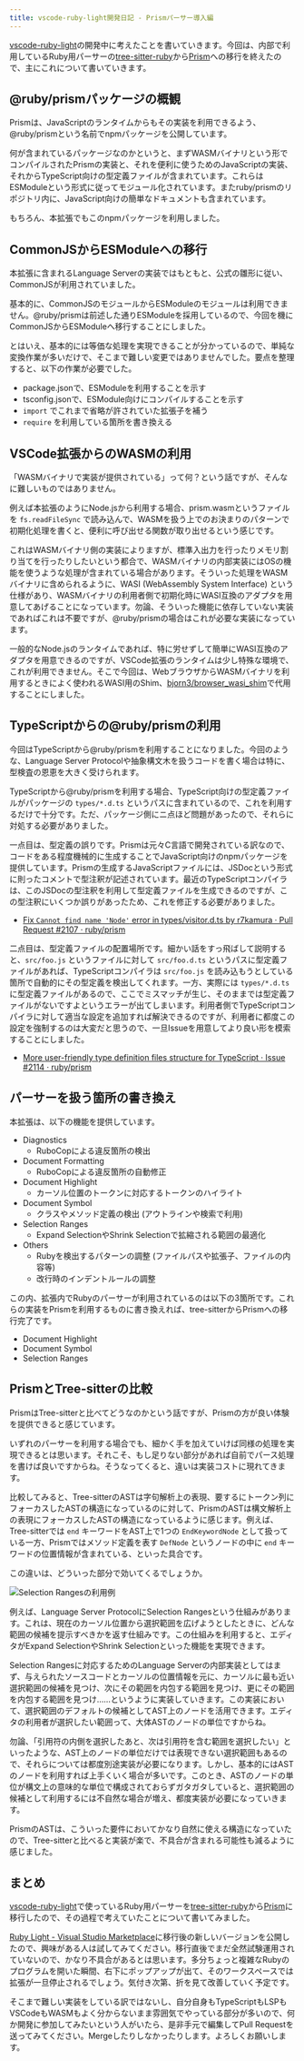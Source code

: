 ```yaml
---
title: vscode-ruby-light開発日記 - Prismパーサー導入編
---
```


[vscode-ruby-light](https://github.com/r7kamura/vscode-ruby-light)の開発中に考えたことを書いていきます。今回は、内部で利用しているRuby用パーサーの[tree-sitter-ruby](https://github.com/tree-sitter/tree-sitter-ruby)から[Prism](https://github.com/ruby/prism/tree/main)への移行を終えたので、主にこれについて書いていきます。

## @ruby/prismパッケージの概観

Prismは、JavaScriptのランタイムからもその実装を利用できるよう、@ruby/prismという名前でnpmパッケージを公開しています。

何が含まれているパッケージなのかというと、まずWASMバイナリという形でコンパイルされたPrismの実装と、それを便利に使うためのJavaScriptの実装、それからTypeScript向けの型定義ファイルが含まれています。これらはESModuleという形式に従ってモジュール化されています。またruby/prismのリポジトリ内に、JavaScript向けの簡単なドキュメントも含まれています。

もちろん、本拡張でもこのnpmパッケージを利用しました。

## CommonJSからESModuleへの移行

本拡張に含まれるLanguage Serverの実装ではもともと、公式の雛形に従い、CommonJSが利用されていました。

基本的に、CommonJSのモジュールからESModuleのモジュールは利用できません。@ruby/prismは前述した通りESModuleを採用しているので、今回を機にCommonJSからESModuleへ移行することにしました。

とはいえ、基本的には等価な処理を実現できることが分かっているので、単純な変換作業が多いだけで、そこまで難しい変更ではありませんでした。要点を整理すると、以下の作業が必要でした。

- package.jsonで、ESModuleを利用することを示す
- tsconfig.jsonで、ESModule向けにコンパイルすることを示す
- `import` でこれまで省略が許されていた拡張子を補う
- `require` を利用している箇所を書き換える

## VSCode拡張からのWASMの利用

「WASMバイナリで実装が提供されている」って何？という話ですが、そんなに難しいものではありません。

例えば本拡張のようにNode.jsから利用する場合、prism.wasmというファイルを `fs.readFileSync` で読み込んで、WASMを扱う上でのお決まりのパターンで初期化処理を書くと、便利に呼び出せる関数が取り出せるという感じです。

これはWASMバイナリ側の実装によりますが、標準入出力を行ったりメモリ割り当てを行ったりしたいという都合で、WASMバイナリの内部実装にはOSの機能を使うような処理が含まれている場合があります。そういった処理をWASMバイナリに含められるように、WASI (WebAssembly System Interface) という仕様があり、WASMバイナリの利用者側で初期化時にWASI互換のアダプタを用意してあげることになっています。勿論、そういった機能に依存していない実装であればこれは不要ですが、@ruby/prismの場合はこれが必要な実装になっています。

一般的なNode.jsのランタイムであれば、特に労せずして簡単にWASI互換のアダプタを用意できるのですが、VSCode拡張のランタイムは少し特殊な環境で、これが利用できません。そこで今回は、WebブラウザからWASMバイナリを利用するときによく使われるWASI用のShim、[bjorn3/browser_wasi_shim](https://github.com/bjorn3/browser_wasi_shim)で代用することにしました。

## TypeScriptからの@ruby/prismの利用

今回はTypeScriptから@ruby/prismを利用することになりました。今回のような、Language Server Protocolや抽象構文木を扱うコードを書く場合は特に、型検査の恩恵を大きく受けられます。

TypeScriptから@ruby/prismを利用する場合、TypeScript向けの型定義ファイルがパッケージの `types/*.d.ts` というパスに含まれているので、これを利用するだけで十分です。ただ、パッケージ側にニ点ほど問題があったので、それらに対処する必要がありました。

一点目は、型定義の誤りです。Prismは元々C言語で開発されている訳なので、コードをある程度機械的に生成することでJavaScript向けのnpmパッケージを提供しています。Prismの生成するJavaScriptファイルには、JSDocという形式に則ったコメントで型注釈が記述されています。最近のTypeScriptコンパイラは、このJSDocの型注釈を利用して型定義ファイルを生成できるのですが、この型注釈にいくつか誤りがあったため、これを修正する必要がありました。

- [Fix `Cannot find name 'Node'` error in types/visitor.d.ts by r7kamura · Pull Request #2107 · ruby/prism](https://github.com/ruby/prism/pull/2107)

二点目は、型定義ファイルの配置場所です。細かい話をすっ飛ばして説明すると、`src/foo.js` というファイルに対して `src/foo.d.ts` というパスに型定義ファイルがあれば、TypeScriptコンパイラは `src/foo.js` を読み込もうとしている箇所で自動的にその型定義を検出してくれます。一方、実際には `types/*.d.ts` に型定義ファイルがあるので、ここでミスマッチが生じ、そのままでは型定義ファイルがないですよというエラーが出てしまいます。利用者側でTypeScriptコンパイラに対して適当な設定を追加すれば解決できるのですが、利用者に都度この設定を強制するのは大変だと思うので、一旦Issueを用意してより良い形を模索することにしました。

- [More user-friendly type definition files structure for TypeScript · Issue #2114 · ruby/prism](https://github.com/ruby/prism/issues/2114)

## パーサーを扱う箇所の書き換え

本拡張は、以下の機能を提供しています。

- Diagnostics
    - RuboCopによる違反箇所の検出
- Document Formatting
    - RuboCopによる違反箇所の自動修正
- Document Highlight
    - カーソル位置のトークンに対応するトークンのハイライト
- Document Symbol
    - クラスやメソッド定義の検出 (アウトラインや検索で利用)
- Selection Ranges
    - Expand SelectionやShrink Selectionで拡縮される範囲の最適化
- Others
    - Rubyを検出するパターンの調整 (ファイルパスや拡張子、ファイルの内容等)
    - 改行時のインデントルールの調整

この内、拡張内でRubyのパーサーが利用されているのは以下の3箇所です。これらの実装をPrismを利用するものに書き換えれば、tree-sitterからPrismへの移行完了です。

- Document Highlight
- Document Symbol
- Selection Ranges

## PrismとTree-sitterの比較

PrismはTree-sitterと比べてどうなのかという話ですが、Prismの方が良い体験を提供できると感じています。

いずれのパーサーを利用する場合でも、細かく手を加えていけば同様の処理を実現できるとは思います。それこそ、もし足りない部分があれば自前でパース処理を書けば良いですからね。そうなってくると、違いは実装コストに現れてきます。

比較してみると、Tree-sitterのASTは字句解析上の表現、要するにトークン列にフォーカスしたASTの構造になっているのに対して、PrismのASTは構文解析上の表現にフォーカスしたASTの構造になっているように感じます。例えば、Tree-sitterでは `end` キーワードをAST上で1つの `EndKeywordNode` として扱っている一方、Prismではメソッド定義を表す `DefNode` というノードの中に `end` キーワードの位置情報が含まれている、といった具合です。

この違いは、どういった部分で効いてくるでしょうか。

![](https://i.imgur.com/dJZJOtj.gif "Selection Rangesの利用例")

例えば、Language Server ProtocolにSelection Rangesという仕組みがあります。これは、現在のカーソル位置から選択範囲を広げようとしたときに、どんな範囲の候補を提示すべきかを返す仕組みです。この仕組みを利用すると、エディタがExpand SelectionやShrink Selectionといった機能を実現できます。

Selection Rangesに対応するためのLanguage Serverの内部実装としてはまず、与えられたソースコードとカーソルの位置情報を元に、カーソルに最も近い選択範囲の候補を見つけ、次にその範囲を内包する範囲を見つけ、更にその範囲を内包する範囲を見つけ……というように実装していきます。この実装において、選択範囲のデフォルトの候補としてAST上のノードを活用できます。エディタの利用者が選択したい範囲って、大体ASTのノードの単位ですからね。

勿論、「引用符の内側を選択したあと、次は引用符を含む範囲を選択したい」といったような、AST上のノードの単位だけでは表現できない選択範囲もあるので、それらについては都度別途実装が必要になります。しかし、基本的にはASTのノードを利用すれば上手くいく場合が多いです。このとき、ASTのノードの単位が構文上の意味的な単位で構成されておらずガタガタしていると、選択範囲の候補として利用するには不自然な場合が増え、都度実装が必要になっていきます。

PrismのASTは、こういった要件においてかなり自然に使える構造になっていたので、Tree-sitterと比べると実装が楽で、不具合が含まれる可能性も減るように感じました。

## まとめ

[vscode-ruby-light](https://github.com/r7kamura/vscode-ruby-light)で使っているRuby用パーサーを[tree-sitter-ruby](https://github.com/tree-sitter/tree-sitter-ruby)から[Prism](https://github.com/ruby/prism/tree/main)に移行したので、その過程で考えていたことについて書いてみました。

[Ruby Light - Visual Studio Marketplace](https://marketplace.visualstudio.com/items?itemName=r7kamura.vscode-ruby-light)に移行後の新しいバージョンを公開したので、興味がある人は試してみてください。移行直後でまだ全然試験運用されていないので、かなり不具合があるとは思います。多分ちょっと複雑なRubyのプログラムを開いた瞬間、右下にポップアップが出て、そのワークスペースでは拡張が一旦停止されるでしょう。気付き次第、折を見て改善していく予定です。

そこまで難しい実装をしている訳ではないし、自分自身もTypeScriptもLSPもVSCodeもWASMもよく分からないまま雰囲気でやっている部分が多いので、何か開発に参加してみたいという人がいたら、是非手元で編集してPull Requestを送ってみてください。Mergeしたりしなかったりします。よろしくお願いします。
